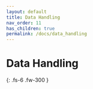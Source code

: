 ```yaml
---
layout: default
title: Data Handling
nav_order: 11
has_children: true
permalink: /docs/data_handling
---
```


# Data Handling


{: .fs-6 .fw-300 }